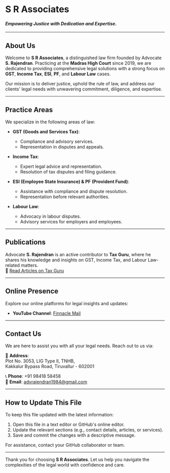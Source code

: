 # S R Associates

#### *Empowering Justice with Dedication and Expertise.*

---

## About Us
Welcome to **S R Associates**, a distinguished law firm founded by Advocate **S. Rajendran**. Practicing at the **Madras High Court** since 2019, we are dedicated to providing comprehensive legal solutions with a strong focus on **GST**, **Income Tax**, **ESI**, **PF**, and **Labour Law** cases.

Our mission is to deliver justice, uphold the rule of law, and address our clients' legal needs with unwavering commitment, diligence, and expertise.

---

## Practice Areas
We specialize in the following areas of law:

- **GST (Goods and Services Tax)**:
  - Compliance and advisory services.
  - Representation in disputes and appeals.

- **Income Tax**:
  - Expert legal advice and representation.
  - Resolution of tax disputes and filing guidance.

- **ESI (Employee State Insurance) & PF (Provident Fund)**:
  - Assistance with compliance and dispute resolution.
  - Representation before relevant authorities.

- **Labour Law**:
  - Advocacy in labour disputes.
  - Advisory services for employers and employees.

---

## Publications
Advocate **S. Rajendran** is an active contributor to **Tax Guru**, where he shares his knowledge and insights on GST, Income Tax, and Labour Law-related matters.  
🔗 [Read Articles on Tax Guru](https://taxguru.in/author/advrajendran1984/)

---

## Online Presence
Explore our online platforms for legal insights and updates:
- **YouTube Channel**: [Finnacle Mail](https://www.youtube.com/@finnaclemail)

---

## Contact Us
We are here to assist you with all your legal needs. Reach out to us via:

📍 **Address**:  
Plot No. 3053, LIG Type II, TNHB,  
Kakkalur Bypass Road, Tiruvallur - 602001

📞 **Phone**: +91 98418 58458  
📧 **Email**: advrajendran1984@gmail.com  

---

## How to Update This File
To keep this file updated with the latest information:
1. Open this file in a text editor or GitHub's online editor.
2. Update the relevant sections (e.g., contact details, articles, or services).
3. Save and commit the changes with a descriptive message.

For assistance, contact your GitHub collaborator or team.

---

Thank you for choosing **S R Associates**. Let us help you navigate the complexities of the legal world with confidence and care.